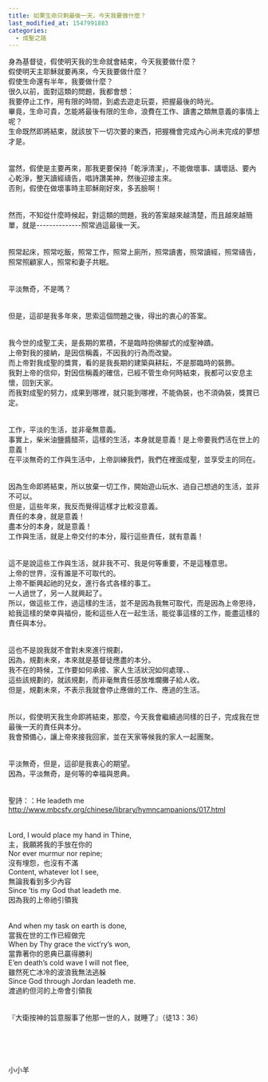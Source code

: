 ```yaml
---
title: 如果生命只剩最後一天，今天我要做什麼？
last_modified_at: 1547991883
categories:
  - 成聖之路
---
```


身為基督徒，假使明天我的生命就會結束，今天我要做什麼？<br>假使明天主耶穌就要再來，今天我要做什麼？<br>假使生命還有半年，我要做什麼？<br><!--more-->很久以前，面對這類的問題，我都會想：<br>我要停止工作，用有限的時間，到處去遊走玩耍，把握最後的時光。<br>畢竟，生命可貴，怎能將最後有限的生命，浪費在工作、讀書之類無意義的事情上呢？<br>生命既然即將結束，就該放下一切次要的東西，把握機會完成內心尚未完成的夢想才是。<br><br><br>當然，假使是主要再來，那我更要保持「乾淨清潔」，不能做壞事、講壞話、要內心乾淨，整天讀經禱告，唱詩讚美神，然後迎接主來。<br>否則，假使在做壞事時主耶穌剛好來，多丟臉啊！<br><br><br>然而，不知從什麼時候起，對這類的問題，我的答案越來越清楚，而且越來越簡單，就是--------------照常過這最後一天。<br><br><br>照常起床，照常吃飯，照常工作，照常上廁所，照常讀書，照常讀經，照常禱告，<br>照常照顧家人，照常和妻子共眠。<br><br><br>平淡無奇，不是嗎？<br><br><br>但是，這卻是我多年來，思索這個問題之後，得出的衷心的答案。<br><br><br>我今世的成聖工夫，是長期的累積，不是臨時抱佛腳式的成聖神蹟。<br>上帝對我的接納，是因信稱義，不因我的行為而改變。<br>而上帝對我成聖的獎賞，看的是我長期的建築與耕耘，不是那臨時的裝飾。<br>我對上帝的信仰，對因信稱義的確信，已經不管生命何時結束，我都可以安息主懷，回到天家。<br>而我對成聖的努力，成果到哪裡，就只能到哪裡，不能偽裝，也不須偽裝，獎賞已定。<br><br><br>工作，平淡的生活，並非毫無意義。<br>事實上，柴米油鹽醬醋茶，這樣的生活，本身就是意義！是上帝要我們活在世上的意義！<br>在平淡無奇的工作與生活中，上帝訓練我們，我們在裡面成聖，並享受主的同在。<br><br><br>因為生命即將結束，所以放棄一切工作，開始遊山玩水、過自己想過的生活，並非不可以。<br>但是，這些年來，我反而覺得這樣才比較沒意義。<br>責任的本身，就是意義！<br>盡本分的本身，就是意義！<br>工作與生活，就是上帝交付的本分，履行這些責任，就有意義！<br><br><br>這不是說這些工作與生活，就非我不可、我是何等重要，不是這種意思。<br>上帝的世界，沒有誰是不可取代的。<br>上帝不斷興起祂的兒女，進行各式各樣的事工。<br>一人過世了，另一人就興起了。<br>所以，做這些工作，過這樣的生活，並不是因為我無可取代，而是因為上帝恩待，給我這樣的榮幸與福份，能和這些人在一起生活，能從事這樣的工作，能盡這樣的責任與本分。<br><br><br>這也不是說我就不會對未來進行規劃，<br>因為，規劃未來，本來就是基督徒應盡的本分。<br>我不在的時候，工作要如何承接、家人生活狀況如何處理、、<br>這些該規劃的，就該規劃，而非毫無責任感放堆爛攤子給人收。<br>但是，規劃未來，不表示我就會停止應做的工作、應過的生活。<br><br><br>所以，假使明天我生命即將結束，那麼，今天我會繼續過同樣的日子，完成我在世最後一天的責任與本分。<br>我會預備心，讓上帝來接我回家，並在天家等候我的家人一起團聚。<br><br><br>平淡無奇，但是，這卻是我衷心的期望。<br>因為，平淡無奇，是何等的幸福與恩典。<br><br><br>聖詩：：He leadeth me<br>http://www.mbcsfv.org/chinese/library/hymncampanions/017.html<br><br><br>Lord, I would place my hand in Thine,<br>主，我願將我的手放在你的<br>Nor ever murmur nor repine;<br>沒有埋怨，也沒有不滿<br>Content, whatever lot I see,<br>無論我看到多少內容<br>Since ’tis my God that leadeth me.<br>因為我的上帝祂引領我<br><br><br>And when my task on earth is done,<br>當我在世的工作已經做完<br>When by Thy grace the vict’ry’s won,<br>當靠著你的恩典已贏得勝利<br>E’en death’s cold wave I will not flee,<br>雖然死亡冰冷的波浪我無法逃躲<br>Since God through Jordan leadeth me.<br>渡過約但河的上帝會引領我<br><br><br>『大衛按神的旨意服事了他那一世的人，就睡了』（徒13：36）<br><br><br><br><br><br>小小羊<br><br><br><br><br><br>
